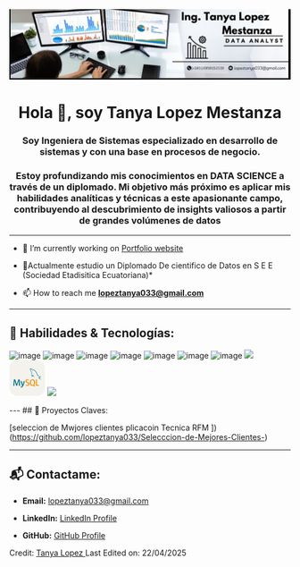 <img src="https://github.com/lopeztanya033/lopeztanya033/blob/main/Fondo_TanyaLopez.png" style="height: 100% , width:100%">


<h1 align="center">Hola 👋, soy Tanya Lopez Mestanza </h1>
<h3 align="center">Soy Ingeniera de Sistemas  especializado en desarrollo de sistemas y con una base en procesos de negocio.</h3>
<h3 align="center">Estoy profundizando mis conocimientos en DATA SCIENCE a través de un diplomado.  Mi objetivo más próximo es aplicar mis habilidades analíticas y técnicas a este apasionante campo, contribuyendo al descubrimiento de insights valiosos a partir de grandes volúmenes de datos</h3>

---

- 🔭 I’m currently working on [Portfolio website]()

- 🌱Actualmente estudio un Diplomado De cientifico de Datos en S E E  (Sociedad Etadisitica Ecuatoriana)*

- 📫 How to reach me **lopeztanya033@gmail.com**

---
## 🔧 Habilidades & Tecnologías:

![image](https://github.com/user-attachments/assets/19ef6113-9133-467b-a755-736a52611e80) ![image](https://github.com/user-attachments/assets/f554c342-5a02-4657-90b5-c36d39b74c04) ![image](https://github.com/user-attachments/assets/46c473bb-0238-4936-8624-2f8814e44d44) ![image](https://github.com/user-attachments/assets/c6d83e57-e0f1-45b3-9c98-7d0521f39207) ![image](https://github.com/user-attachments/assets/c55ea622-ac7a-4ac0-915b-0de065978562) ![image](https://github.com/user-attachments/assets/6064f3a9-b612-46ec-9763-7996ea896255) ![image](https://github.com/user-attachments/assets/45ff35de-5e7f-4536-9db2-b2dc54add78e) 
<img src="https://github.com/tandpfun/skill-icons/blob/main/icons/Anaconda-Light.svg" style="height: 4rem; background-color:white"/>
<img src="https://github.com/tandpfun/skill-icons/blob/main/icons/MySQL-Light.svg" style="height: 4rem; background-color:white"/>
<img src="https://skillicons.dev/icons?i=dotnet" style="height: 4rem; background-color:white"/>



  

</p>
---
## 🌟 Proyectos Claves:

[seleccion de Mwjores clientes plicacoin Tecnica RFM ]) (https://github.com/lopeztanya033/Selecccion-de-Mejores-Clientes-)
<!-- - **[Proyecto de análisis predictivo de éxito en videojuegos](https://github.com/Marlon3010/analisis_predictivo_videojuegos)** -->
<!-- - **[Proyecto de optimización de los gastos de marketing](https://github.com/Marlon3010/optimizacion_gastos_marketing)**--> 
<!-- - **[Proyecto de comportamiento del usuario en un test A/B](https://github.com/Marlon3010/comportamiento_test_A_B)** -->
<!-- - **[Proyecto basado en clientes sobre datos analíticos para una estrategia de retención de clientes](https://github.com/Marlon3010/estrategia_retencion_clientes)**  -->

---

## 📬 Contactame:

* **Email:** lopeztanya033@gmail.com

* **LinkedIn:** [LinkedIn Profile](https://www.linkedin.com/in/tanya-lopez-mestanza-analistadatos/)

* **GitHub:** [GitHub Profile](https://github.com/lopeztanya033/lopeztanya033)

Credit: [Tanya Lopez ](https://github.com/lopeztanya033)
Last Edited on: 22/04/2025
